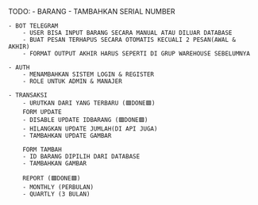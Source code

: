 TODO:
    - BARANG 
        - TAMBAHKAN SERIAL NUMBER

    - BOT TELEGRAM
        - USER BISA INPUT BARANG SECARA MANUAL ATAU DILUAR DATABASE
        - BUAT PESAN TERHAPUS SECARA OTOMATIS KECUALI 2 PESAN(AWAL & AKHIR)
        - FORMAT OUTPUT AKHIR HARUS SEPERTI DI GRUP WAREHOUSE SEBELUMNYA

    - AUTH
        - MENAMBAHKAN SISTEM LOGIN & REGISTER
        - ROLE UNTUK ADMIN & MANAJER

    - TRANSAKSI
        - URUTKAN DARI YANG TERBARU (🟩DONE🟩)
        FORM UPDATE
        - DISABLE UPDATE IDBARANG (🟩DONE🟩)
        - HILANGKAN UPDATE JUMLAH(DI API JUGA)
        - TAMBAHKAN UPDATE GAMBAR 

        FORM TAMBAH
        - ID BARANG DIPILIH DARI DATABASE
        - TAMBAHKAN GAMBAR 

        REPORT (🟩DONE🟩)
        - MONTHLY (PERBULAN) 
        - QUARTLY (3 BULAN)
    
        